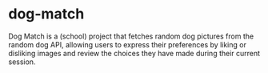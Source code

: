 # dog-match
 Dog Match is a (school) project that fetches random dog pictures from the random dog API, allowing users to express their preferences by liking or disliking images and review the choices they have made during their current session.
